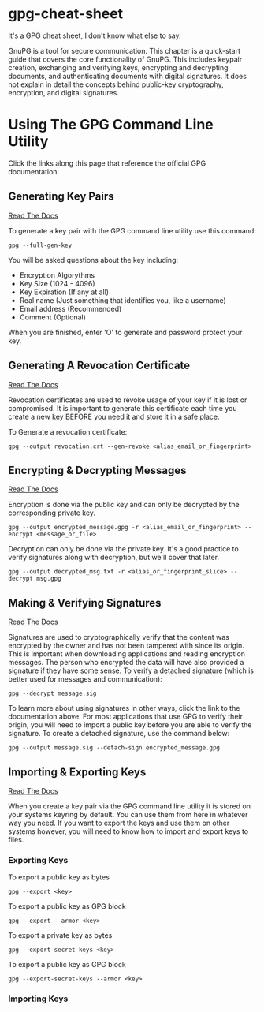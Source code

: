 # gpg-cheat-sheet
It's a GPG cheat sheet, I don't know what else to say.

GnuPG is a tool for secure communication. This chapter is a quick-start guide that covers the core functionality of GnuPG. This includes keypair creation, exchanging and verifying keys, encrypting and decrypting documents, and authenticating documents with digital signatures. It does not explain in detail the concepts behind public-key cryptography, encryption, and digital signatures. 

# Using The GPG Command Line Utility
Click the links along this page that reference the official GPG documentation. 

## Generating Key Pairs
[Read The Docs](https://www.gnupg.org/gph/en/manual/c14.html)

To generate a key pair with the GPG command line utility use this command:
```
gpg --full-gen-key
```

You will be asked questions about the key including:
* Encryption Algorythms
* Key Size (1024 - 4096)
* Key Expiration (If any at all)
* Real name (Just something that identifies you, like a username)
* Email address (Recommended)
* Comment (Optional)

When you are finished, enter 'O' to generate and password protect your key.

## Generating A Revocation Certificate
[Read The Docs](https://www.gnupg.org/gph/en/manual/c14.html)

Revocation certificates are used to revoke usage of your key if it is lost or compromised. It is important to generate this certificate each time you create a new key BEFORE you need it and store it in a safe place.

To Generate a revocation certificate:
```
gpg --output revocation.crt --gen-revoke <alias_email_or_fingerprint>
```

## Encrypting & Decrypting Messages
[Read The Docs](https://www.gnupg.org/gph/en/manual/x110.html)

Encryption is done via the public key and can only be decrypted by the corresponding private key.
```
gpg --output encrypted_message.gpg -r <alias_email_or_fingerprint> --encrypt <message_or_file>
```

Decryption can only be done via the private key. It's a good practice to verify signatures along with decryption, but we'll cover that later.
```
gpg --output decrypted_msg.txt -r <alias_or_fingerprint_slice> --decrypt msg.gpg
```

## Making & Verifying Signatures
[Read The Docs](https://www.gnupg.org/gph/en/manual/x135.html)

Signatures are used to cryptographically verify that the content was encrypted by the owner and has not been tampered with since its origin. This is important when downloading applications and reading encryption messages. The person who encrypted the data will have also provided a signature if they have some sense. To verify a detached signature (which is better used for messages and communication):

```
gpg --decrypt message.sig
```

To learn more about using signatures in other ways, click the link to the documentation above. For most applications that use GPG to verify their origin, you will need to import a public key before you are able to verify the signature. To create a detached signature, use the command below:

```
gpg --output message.sig --detach-sign encrypted_message.gpg
```

## Importing & Exporting Keys
[Read The Docs]()

When you create a key pair via the GPG command line utility it is stored on your systems keyring by default. You can use them from here in whatever way you need. If you want to export the keys and use them on other systems however, you will need to know how to import and export keys to files.


### Exporting Keys

To export a public key as bytes
```
gpg --export <key>
```
To export a public key as GPG block
```
gpg --export --armor <key>
```

To export a private key as bytes
```
gpg --export-secret-keys <key>
```
To export a public key as GPG block
```
gpg --export-secret-keys --armor <key>
```

### Importing Keys

